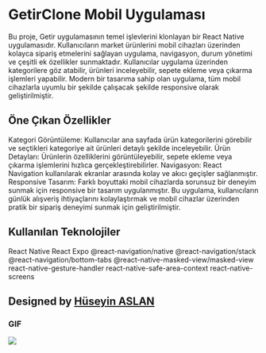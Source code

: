 
# GetirClone Mobil Uygulaması

Bu proje, Getir uygulamasının temel işlevlerini klonlayan bir React Native uygulamasıdır. Kullanıcıların market ürünlerini mobil cihazları üzerinden kolayca sipariş etmelerini sağlayan uygulama, navigasyon, durum yönetimi ve çeşitli ek özellikler sunmaktadır.
Kullanıcılar uygulama üzerinden kategorilere göz atabilir, ürünleri inceleyebilir, sepete ekleme veya çıkarma işlemleri yapabilir. Modern bir tasarıma sahip olan uygulama, tüm mobil cihazlarla uyumlu bir şekilde çalışacak şekilde responsive olarak geliştirilmiştir.


## Öne Çıkan Özellikler

Kategori Görüntüleme: Kullanıcılar ana sayfada ürün kategorilerini görebilir ve seçtikleri kategoriye ait ürünleri detaylı şekilde inceleyebilir.
Ürün Detayları: Ürünlerin özelliklerini görüntüleyebilir, sepete ekleme veya çıkarma işlemlerini hızlıca gerçekleştirebilirler.
Navigasyon: React Navigation kullanılarak ekranlar arasında kolay ve akıcı geçişler sağlanmıştır.
Responsive Tasarım: Farklı boyuttaki mobil cihazlarda sorunsuz bir deneyim sunmak için responsive bir tasarım uygulanmıştır.
Bu uygulama, kullanıcıların günlük alışveriş ihtiyaçlarını kolaylaştırmak ve mobil cihazlar üzerinden pratik bir sipariş deneyimi sunmak için geliştirilmiştir.


## Kullanılan Teknolojiler
React Native
React
Expo
@react-navigation/native
@react-navigation/stack
@react-navigation/bottom-tabs
@react-native-masked-view/masked-view
react-native-gesture-handler
react-native-safe-area-context
react-native-screens


##  Designed by <a href="https://www.linkedin.com/in/h%C3%BCseyin-aslan-128519203/" target="_blank">Hüseyin ASLAN</a> 

### GIF

![](./assets/getir.gif)


